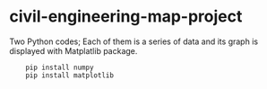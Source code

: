 # civil-engineering-map-project
Two Python codes; Each of them is a series of data and its graph is displayed with Matplatlib package.

```
    pip install numpy
    pip install matplotlib
    
```